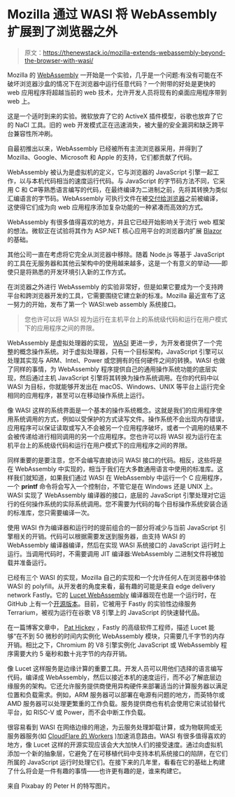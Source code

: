 # Mozilla 通过 WASI 将 WebAssembly 扩展到了浏览器之外

> 原文：<https://thenewstack.io/mozilla-extends-webassembly-beyond-the-browser-with-wasi/>

Mozilla 的 [WebAssembly](https://webassembly.org/) 一开始是一个实验，几乎是一个问题:有没有可能在不破坏浏览器沙盒的情况下在浏览器中运行任意代码？一个附带的好处是更快的 web 应用程序将超越当前的 web 技术，允许开发人员将现有的桌面应用程序带到 web 上。

这是一个适时到来的实验。微软放弃了它的 ActiveX 插件模型，谷歌也放弃了它的 NaCl 工具。旧的 web 开发模式正在迅速消失，被大量的安全漏洞和缺乏跨平台兼容性所冲刷。

自最初推出以来，WebAssembly 已经被所有主流浏览器采用，并得到了 Mozilla、Google、Microsoft 和 Apple 的支持，它们都贡献了代码。

WebAssembly 被认为是虚拟机的定义，它与浏览器的 JavaScript 引擎一起工作，以与本机代码相当的速度运行代码。与 JavaScript 的字节码方法不同，它采用 C 和 C#等熟悉语言编写的代码，在最终编译为二进制之前，先将其转换为类似汇编语言的字节码。WebAssembly 可执行文件在被[交付给浏览器](https://thenewstack.io/ready-web-assembly-revolution/)之前被编译，这使得它们成为向 web 应用程序添加复杂功能的一种紧凑而高效的方式。

WebAssembly 有很多值得喜欢的地方，并且它已经开始影响关于流行 web 框架的想法。微软正在试验将其作为 ASP.NET 核心应用平台的浏览器内扩展 [Blazor](https://blazor.net/) 的基础。

其他公司一直在考虑将它完全从浏览器中移除。随着 Node.js 等基于 JavaScript 的工具在无服务器和其他云架构中的使用越来越多，这是一个有意义的举动——即使只是将熟悉的开发环境引入新的工作方式。

在浏览器之外进行 WebAssembly 的实验非常好，但是如果它要成为一个支持跨平台和跨浏览器开发的工具，它需要围绕它建立新的标准。Mozilla 最近宣布了这一努力的开始，发布了第一个 WASI:web assembly 系统接口。

> 您也许可以将 WASI 视为运行在主机平台上的系统级代码和运行在用户模式下的应用程序之间的界限。

WebAssembly 是虚拟处理器的实现， [WASI](https://wasi.dev/) 更进一步，为开发者提供了一个完整的概念操作系统。对于虚拟处理器，只有一个目标架构，JavaScript 引擎可以处理其实现与 ARM、Intel、Power 或您拥有的任何硬件之间的转换。WASI 也做了同样的事情，为 WebAssembly 程序提供自己的通用操作系统功能的底层实现，然后通过主机 JavaScript 引擎将其转换为操作系统调用。在你的代码中以 WASI 为目标，你就能够开发出在 macOS、Windows、UNIX 等平台上运行完全相同的应用程序，甚至可以在移动操作系统上运行。

像 WASI 这样的系统界面是一个基本的操作系统概念。这就是我们的应用程序使用系统调用的方式，例如以受保护的方式读写文件。操作系统不会出现内存错误，应用程序可以保证读取或写入不会被另一个应用程序破坏，或者一个调用的结果不会被传递给进行相同调用的另一个应用程序。您也许可以将 WASI 视为运行在主机平台上的系统级代码和运行在用户模式下的应用程序之间的界限。

同样重要的是要注意，您不会编写直接访问 WASI 接口的代码。相反，这些将是在 WebAssembly 中实现的，相当于我们在大多数通用语言中使用的标准库。这样我们就知道，如果我们通过 WASI 在 WebAssembly 中运行一个 C 应用程序，一个 **printf** 命令将会写入一个控制台，不管它是在 Windows 还是 UNIX 上。WASI 实现了 WebAssembly 编译器的接口，底层的 JavaScript 引擎处理对它运行的任何操作系统的实际系统调用。您不需要为代码的每个目标操作系统安装合适的标准库，您只需要编译一次。

使用 WASI 作为编译器和运行时的提前组合的一部分将减少与当前 JavaScript 引擎相关的开销。代码可以根据需要发送到服务器，由支持 WASI 的 WebAssembly 编译器编译，然后在实现 WASI 系统接口的 JavaScript 运行时上运行。当调用代码时，不需要调用 JIT 编译器:WebAssembly 二进制文件将被加载并准备运行。

已经有三个 WASI 的实现，Mozilla 自己的实现和一个允许任何人在浏览器中体验 WASI 的 polyfill。从开发者的角度来看，最有趣的可能是来自 edge delivery network Fastly。它的 [Lucet WebAssembly](https://www.fastly.com/blog/announcing-lucet-fastly-native-webassembly-compiler-runtime) 编译器现在也是一个运行时，在 GitHub 上有一个[开源版本](https://github.com/fastly/lucet)。目前，它被用于 Fastly 的实验性边缘服务 Terrarium，被视为运行在谷歌 V8 引擎上的 JavaScript 的快速替代品。

在一篇博客文章中， [Pat Hickey](https://www.fastly.com/blog/pat-hickey) ，Fastly 的高级软件工程师，描述 Lucet 能够“在不到 50 微秒的时间内实例化 WebAssembly 模块，只需要几千字节的内存开销。相比之下，Chromium 的 V8 引擎实例化 JavaScript 或 WebAssembly 程序需要大约 5 毫秒和数十兆字节的内存开销。

像 Lucet 这样服务是边缘计算的重要工具。开发人员可以用他们选择的语言编写代码，编译成 WebAssembly，然后以接近本机的速度运行，而不必了解底层边缘服务的架构。它还允许服务提供商使用异构硬件来部署适当的计算服务器以满足位置和负载需求。例如，ARM 服务器可以部署在电源有问题的地方，而英特尔或 AMD 服务器可以处理更繁重的工作负载。服务提供商也有机会使用它来试验替代平台，如 RISC-V 或 Power，而不会中断工作负载。

很容易看到 WASI 在网络边缘的用途，为云服务处理卸载计算，或为物联网或无服务器服务(如 [CloudFlare 的 Workers](https://www.cloudflare.com/products/cloudflare-workers/) )加速消息路由。WASI 有很多值得喜欢的地方，像 Lucet 这样的开源实现应该会大大加快人们的接受速度。通过向虚拟机添加一个新的抽象层，它避免了在可移植代码中支持本机系统接口的陷阱，在它们所属的 JavaScript 运行时处理它们。在接下来的几年里，看看在它的基础上构建了什么将会是一件有趣的事情——也许更有趣的是，谁来构建它。

来自 Pixabay 的 Peter H 的特写图片。

<svg xmlns:xlink="http://www.w3.org/1999/xlink" viewBox="0 0 68 31" version="1.1"><title>Group</title> <desc>Created with Sketch.</desc></svg>